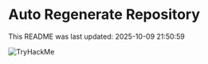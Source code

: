 # Auto Regenerate Repository

This README was last updated: 2025-10-09 21:50:59

 ![TryHackMe](https://tryhackme.com/badge/533634)